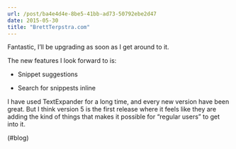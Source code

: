 ```yaml
---
url: /post/ba4e4d4e-8be5-41bb-ad73-50792ebe2d47
date: 2015-05-30
title: "BrettTerpstra.com"
---
```


Fantastic, I&#8217;ll be upgrading as soon as I get around to it.



The new features I look forward to is:



  * Snippet suggestions

  * Search for snippests inline



I have used TextExpander for a long time, and every new version have been great. But I think version 5 is the first release where it feels like they are adding the kind of things that makes it possible for &#8220;regular users&#8221; to get into it.



(#blog)